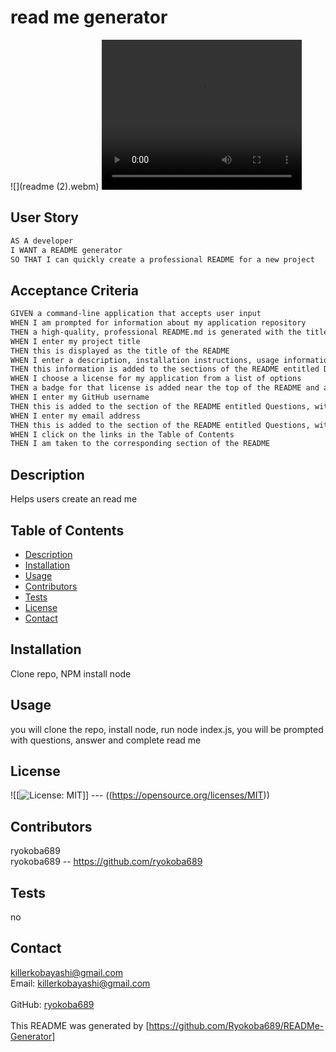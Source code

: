 # read me generator
![](readme (2).webm)
<video width="320" height="240" controls>
  <source src="readme (2).webm" type="video/mp4">
</video>
## User Story

```md
AS A developer
I WANT a README generator
SO THAT I can quickly create a professional README for a new project
```

## Acceptance Criteria

```md
GIVEN a command-line application that accepts user input
WHEN I am prompted for information about my application repository
THEN a high-quality, professional README.md is generated with the title of my project and sections entitled Description, Table of Contents, Installation, Usage, License, Contributing, Tests, and Questions
WHEN I enter my project title
THEN this is displayed as the title of the README
WHEN I enter a description, installation instructions, usage information, contribution guidelines, and test instructions
THEN this information is added to the sections of the README entitled Description, Installation, Usage, Contributing, and Tests
WHEN I choose a license for my application from a list of options
THEN a badge for that license is added near the top of the README and a notice is added to the section of the README entitled License that explains which license the application is covered under
WHEN I enter my GitHub username
THEN this is added to the section of the README entitled Questions, with a link to my GitHub profile
WHEN I enter my email address
THEN this is added to the section of the README entitled Questions, with instructions on how to reach me with additional questions
WHEN I click on the links in the Table of Contents
THEN I am taken to the corresponding section of the README
```
## Description
Helps users create an read me <br />
## Table of Contents
- [Description](#description)
- [Installation](#installation)
- [Usage](#usage)
- [Contributors](#contributors)
- [Tests](#tests)
- [License](#license)
- [Contact](#contact) <br />
## Installation
Clone repo, NPM install node <br />
## Usage
you will clone the repo, install node, run node index.js, you will be prompted with questions, answer and complete read me <br />
## License 
![[![License: MIT](https://img.shields.io/badge/License-MIT-yellow.svg)]] --- ((https://opensource.org/licenses/MIT)) <br /> 
## Contributors
ryokoba689 <br /> 
ryokoba689 -- https://github.com/ryokoba689 <br />
## Tests
no<br />
## Contact 
killerkobayashi@gmail.com<br /> 
Email: killerkobayashi@gmail.com<br /><br />
GitHub: [ryokoba689](https://github.com/ryokoba689)<br />
<br />
This README was generated by [https://github.com/Ryokoba689/READMe-Generator]
